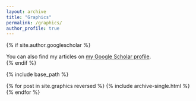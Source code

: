 ```yaml
---
layout: archive
title: "Graphics"
permalink: /graphics/
author_profile: true
---
```


{% if site.author.googlescholar %}
  <div class="wordwrap">You can also find my articles on <a href="{{site.author.googlescholar}}">my Google Scholar profile</a>.</div>
{% endif %}

{% include base_path %}

{% for post in site.graphics reversed %}
  {% include archive-single.html %}
{% endfor %}
